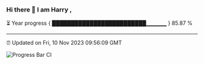 ### Hi there 👋 I am Harry , 

⏳ Year progress { █████████████████████████▁▁▁▁▁ } 85.87 %

---

⏰ Updated on Fri, 10 Nov 2023 09:56:09 GMT

![Progress Bar CI](https://github.com/duykhang68/duykhang68/workflows/Progress%20Bar%20CI/badge.svg)
